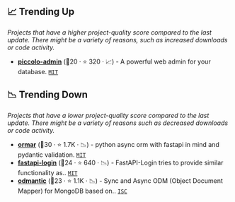 ## 📈 Trending Up

_Projects that have a higher project-quality score compared to the last update. There might be a variety of reasons, such as increased downloads or code activity._

- <b><a href="https://github.com/piccolo-orm/piccolo_admin">piccolo-admin</a></b> (🥉20 ·  ⭐ 320 · 📈) - A powerful web admin for your database. <code><a href="http://bit.ly/34MBwT8">MIT</a></code>

## 📉 Trending Down

_Projects that have a lower project-quality score compared to the last update. There might be a variety of reasons such as decreased downloads or code activity._

- <b><a href="https://github.com/collerek/ormar">ormar</a></b> (🥈30 ·  ⭐ 1.7K · 📉) - python async orm with fastapi in mind and pydantic validation. <code><a href="http://bit.ly/34MBwT8">MIT</a></code>
- <b><a href="https://github.com/MushroomMaula/fastapi_login">fastapi-login</a></b> (🥈24 ·  ⭐ 640 · 📉) - FastAPI-Login tries to provide similar functionality as.. <code><a href="http://bit.ly/34MBwT8">MIT</a></code>
- <b><a href="https://github.com/art049/odmantic">odmantic</a></b> (🥉23 ·  ⭐ 1.1K · 📉) - Sync and Async ODM (Object Document Mapper) for MongoDB based on.. <code><a href="http://bit.ly/3hkKRql">ISC</a></code>

